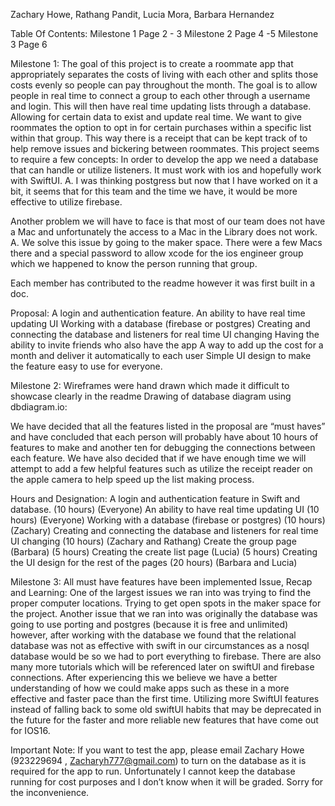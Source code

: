 Zachary Howe, Rathang Pandit,
Lucia Mora, Barbara Hernandez

Table Of Contents:
Milestone 1 Page 2 - 3
Milestone 2 Page 4 -5
Milestone 3 Page 6



Milestone 1:
	The goal of this project is to create a roommate app that appropriately separates the costs of living with each other and splits those costs evenly so people can pay throughout the month. The goal is to allow people in real time to connect a group to each other through a username and login. This will then have real time updating lists through a database. Allowing for certain data to exist and update real time. We want to give roommates the option to opt in for certain purchases within a specific list within that group. This way there is a receipt that can be kept track of to help remove issues and bickering between roommates. 
	This project seems to require a few concepts:
In order to develop the app we need a database that can handle or utilize listeners. It must work with ios and hopefully work with SwiftUI.
	A. I was thinking postgress but now that I have worked on it a bit, it seems that for this team and the time we have, it would be more effective to utilize firebase.


Another problem we will have to face is that most of our team does not have a Mac and unfortunately the access to a Mac in the Library does not work.
	A. We solve this issue by going to the maker space. There were a few Macs there and a special password to allow xcode for the ios engineer group which we happened to know the person running that group.

Each member has contributed to the readme however it was first built in a doc.

Proposal:
A login and authentication feature.
An ability to have real time updating UI
Working with a database (firebase or postgres) 
Creating and connecting the database and listeners for real time UI changing
Having the ability to invite friends who also have the app
A way to add up the cost for a month and deliver it automatically to each user
Simple UI design to make the feature easy to use for everyone.




Milestone 2:
Wireframes were hand drawn which made it difficult to showcase clearly in the readme
Drawing of database diagram using dbdiagram.io:
	

We have decided that all the features listed in the proposal are “must haves” and have concluded that each person will probably have about 10 hours of features to make and another ten for debugging the connections between each feature. We have also decided that if we have enough time we will attempt to add a few helpful features such as utilize the receipt reader on the apple camera to help speed up the list making process.


Hours and Designation:
A login and authentication feature in Swift and database. (10 hours) (Everyone) 
An ability to have real time updating UI (10 hours) (Everyone)
Working with a database (firebase or postgres) (10 hours) (Zachary)
Creating and connecting the database and listeners for real time UI changing (10 hours) (Zachary and Rathang)
Create the group page (Barbara) (5 hours)
Creating the create list page (Lucia) (5 hours)
Creating the UI design for the rest of the pages (20 hours) (Barbara and Lucia)




Milestone 3:
All must have features have been implemented
	Issue, Recap and Learning:
One of the largest issues we ran into was trying to find the proper computer locations. Trying to get open spots in the maker space for the project.
Another issue that we ran into was originally the database was going to use porting and postgres (because it is free and unlimited) however, after working with the database we found that the relational database was not as effective with swift in our circumstances as a nosql database would be so we had to port everything to firebase. There are also many more tutorials which will be referenced later on swiftUI and firebase connections.
After experiencing this we believe we have a better understanding of how we could make apps such as these in a more effective and faster pace than the first time. Utilizing more SwiftUI features instead of falling back to some old swiftUI habits that may be deprecated in the future for the faster and more reliable new features that have come out for IOS16.

Important Note: If you want to test the app, please email Zachary Howe (923229694 , Zacharyh777@gmail.com) to turn on the database as it is required for the app to run. Unfortunately I cannot keep the database running for cost purposes and I don’t know when it will be graded. Sorry for the inconvenience.
